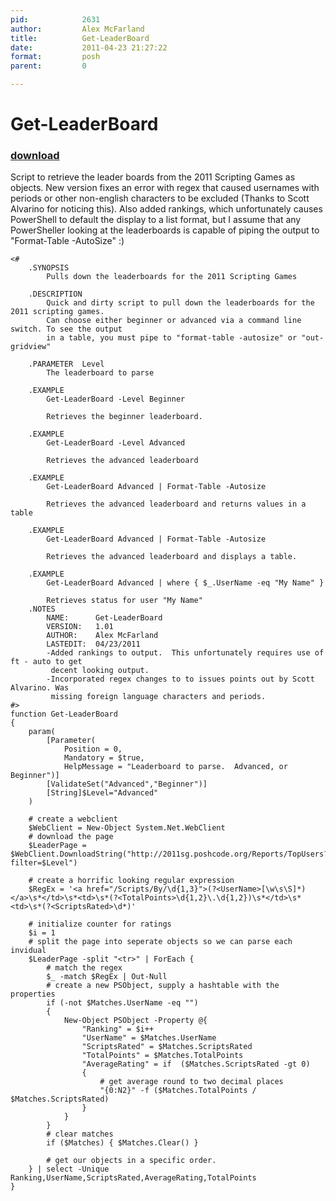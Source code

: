 ```yaml
---
pid:            2631
author:         Alex McFarland
title:          Get-LeaderBoard
date:           2011-04-23 21:27:22
format:         posh
parent:         0

---
```


# Get-LeaderBoard

### [download](Scripts\2631.ps1)

Script to retrieve the leader boards from the 2011 Scripting Games as objects.  New version fixes an error with regex that caused usernames with periods or other non-english characters to be excluded (Thanks to Scott Alvarino for noticing this).  Also added rankings, which unfortunately causes PowerShell to default the display to a list format, but I assume that any PowerSheller looking at the leaderboards is capable of piping the output to "Format-Table -AutoSize" :) 

```posh
<#
	.SYNOPSIS
		Pulls down the leaderboards for the 2011 Scripting Games

	.DESCRIPTION
		Quick and dirty script to pull down the leaderboards for the 2011 scripting games.  
		Can choose either beginner or advanced via a command line switch. To see the output
		in a table, you must pipe to "format-table -autosize" or "out-gridview"
		
	.PARAMETER  Level
		The leaderboard to parse

	.EXAMPLE
		Get-LeaderBoard -Level Beginner
		
		Retrieves the beginner leaderboard.

	.EXAMPLE
		Get-LeaderBoard -Level Advanced
		
		Retrieves the advanced leaderboard
	
	.EXAMPLE
		Get-LeaderBoard Advanced | Format-Table -Autosize
		
		Retrieves the advanced leaderboard and returns values in a table
	
	.EXAMPLE
		Get-LeaderBoard Advanced | Format-Table -Autosize
		
		Retrieves the advanced leaderboard and displays a table.
	
	.EXAMPLE
		Get-LeaderBoard Advanced | where { $_.UserName -eq "My Name" }
		
		Retrieves status for user "My Name"	
	.NOTES
		NAME:      Get-LeaderBoard
 		VERSION:   1.01
 		AUTHOR:    Alex McFarland
 		LASTEDIT:  04/23/2011
	 	-Added rankings to output.  This unfortunately requires use of ft - auto to get 
		 decent looking output.
		-Incorporated regex changes to to issues points out by Scott Alvarino. Was
		 missing foreign language characters and periods.
#>
function Get-LeaderBoard 
{
	param(
		[Parameter(
			Position = 0,
			Mandatory = $true,
			HelpMessage = "Leaderboard to parse.  Advanced, or Beginner")]
		[ValidateSet("Advanced","Beginner")]
		[String]$Level="Advanced"
	)
	
	# create a webclient
	$WebClient = New-Object System.Net.WebClient
	# download the page
	$LeaderPage = $WebClient.DownloadString("http://2011sg.poshcode.org/Reports/TopUsers?filter=$Level") 
	
	# create a horrific looking regular expression
	$RegEx = '<a href="/Scripts/By/\d{1,3}">(?<UserName>[\w\s\S]*)</a>\s*</td>\s*<td>\s*(?<TotalPoints>\d{1,2}\.\d{1,2})\s*</td>\s*<td>\s*(?<ScriptsRated>\d*)'
	
	# initialize counter for ratings
	$i = 1
	# split the page into seperate objects so we can parse each invidual
	$LeaderPage -split "<tr>" | ForEach { 
		# match the regex
		$_ -match $RegEx | Out-Null
		# create a new PSObject, supply a hashtable with the properties
		if (-not $Matches.UserName -eq "") 
		{
			New-Object PSObject -Property @{
				"Ranking" = $i++
				"UserName" = $Matches.UserName
				"ScriptsRated" = $Matches.ScriptsRated
				"TotalPoints" = $Matches.TotalPoints
				"AverageRating" = if  ($Matches.ScriptsRated -gt 0) 
				{
					# get average round to two decimal places
					"{0:N2}" -f ($Matches.TotalPoints / $Matches.ScriptsRated)
				}
			}
		}
		# clear matches
		if ($Matches) { $Matches.Clear() }
		
		# get our objects in a specific order.
	} | select -Unique Ranking,UserName,ScriptsRated,AverageRating,TotalPoints
}


```
